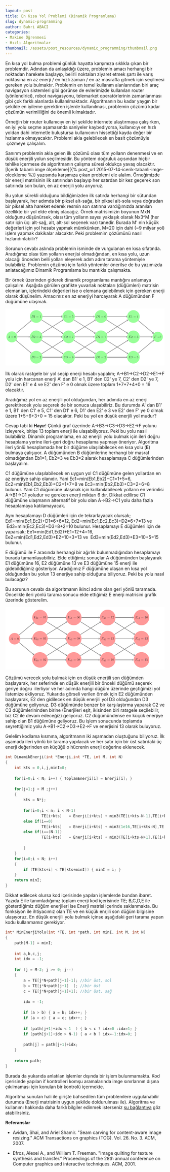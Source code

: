 ```yaml
---
layout: post
title: En Kısa Yol Problemi (Dinamik Programlama)
slug: dynamic-programming
author: Bahri ABACI
categories:
- Makine Öğrenmesi
- Hızlı Algoritmalar
thumbnail: /assets/post_resources/dynamic_programming/thumbnail.png
---
```


En kısa yol bulma problemi günlük hayatta karşımıza sıklıkla çıkan bir
problemdir. Adından da anlaşıldığı üzere, problemin amacı herhangi bir
noktadan harekete başlayıp, belirli noktaları ziyaret etmek şartı ile
varış noktasına en az enerji / en hızlı zaman / en az masrafla gitmek
için seçilmesi gereken yolu bulmaktır. Problemin en temel kullanım
alanlarından biri araç navigasyon sistemleri gibi görünse de evlerimizde
kullanılan router (yönlendirici), robot navigasyonu, telemarket
operatörlerinin zamanlanması gibi çok farklı alanlarda kullanılmaktadır.
Algoritmanın bu kadar yaygın bir şekilde en iyileme gerektiren işlerde
kullanılması, problemin çözümü kadar çözümün verimliliğini de önemli
kılmaktadır.  
  
<!--more-->

Örneğin bir router kullanıcıyı en iyi şekilde internete ulaştırmaya
çalışırken, en iyi yolu seçme aşamasında saniyeler kaybediyorsa,
kullanıcıyı en hızlı yoldan dahi internetle buluştursa kullanıcının
hissettiği kayda değer bir hızlanma olmayacaktır. Problemi akla
gelebilecek en basit çözümüyle  çözmeye çalışalım.  
  
Sanırım problemin akla gelen ilk çözümü olası tüm yolların denenmesi ve
en düşük enerjili yolun seçilmesidir. Bu yöntem doğruluk açısından
hiçbir tehlike içermese de algoritmanın çalışma süresi oldukça yavaş
olacaktır. [İçerik tabanlı imge ölçekleme]({% post_url 2015-07-14-icerik-tabanli-imge-olcekleme %})
yazısında karşımıza çıkan problemi ele alalım. Örneğimizde bir enerji
matrisinin ilk satırından başlayıp her satırdan bir kez geçerek son
satırında son bulan, en az enerjili yolu arıyoruz.  
  
Bu yolun sürekli olduğunu bildiğimizden ilk satırda herhangi bir
sütundan başlayarak, her adımda bir piksel alt-sağa, bir piksel alt-sola
veya doğrudan bir piksel alta hareket ederek resmin son satırına
vardığımızda aranılan özellikte bir yol elde etmiş olacağız. Örnek
matrisimizin boyunun MxN olduğunu düşünürsek, olası tüm yolların sayısı
yaklaşık olarak Nx3^M (her satır için üç: alt-sağ, alt, alt-sol seçenek
var) tanedir. Burada M' nin küçük değerleri için yol hesabı yapmak
mümkünken, M=20 için dahi (~9 milyar yol) işlem yapmak dakikalar
alacaktır. Peki problemim çözümünü nasıl hızlandırılabilir?  
  
Sorunun cevabı aslında problemin isminde de vurgulanan en kısa
sıfatında. Aradığımız olası tüm yolların enerjisi olmadığından, en kısa
yolu, uzun olacağı önceden belli yolları eleyerek adım adım tarama
yöntemiyle bulabiliriz. Problemin çözümü için farklı yöntemler önerilse
de bu yazımızda anlatacağımız Dinamik Programlama bu mantıkla
çalışmakta.  
  
Bir örnek üzerinden giderek dinamik programlama mantığını anlamaya
çalışalım. Aşağıda görülen grafikte yuvarlak noktaları (düğümleri)
matrisin elemanları, içlerindeki değerleri ise o elemana gelebilmek için
gereken enerji olarak düşünelim. Amacımız en az enerjiyi harcayarak A
düğümünden F düğümüne ulaşmak.

![En Kısa Yol Problemi][graph]  

İlk olarak rastgele bir yol seçip enerji hesabı yapalım;
A->B1->C2->D2->E1->F yolu için harcanan enerji A' dan B1'
e 1, B1' den C2' ye 7, C2' den D2' ye 7, D2' den E1' e 4 ve E2' den F' e
0 olmak üzere toplam 1+7+7+4+0 = 19 olacaktır.

Aradığımız yol en az enerjili yol olduğundan, her adımda en az enerji
gerektirecek yolu seçerek de bir sonuca ulaşabiliriz. Bu durumda A' dan
B1' e 1, B1' den C1' e 5, C1' den D1' e 6, D1' den E2' e 3 ve E2' den F'
ye 0 olmak üzere 1+5+6+3+0 = 15 olacaktır. Peki bu yol en düşük enerjili
yol mudur?


Cevap tabi ki **Hayır**! Çünkü graf üzerinde
A->B3->C3->D3->E2->F yolunu izleyerek, bitişe 13 toplam
enerji ile ulaşabiliyoruz. Peki bu yolu nasıl bulabiliriz. Dinamik
programlama, en az enerjili yolu bulmak için ileri doğru hesaplama
yerine ileri-geri doğru hesaplama yapmayı öneriyor. Algoritma ileri
yönlü hesaplamada her bir düğüme ulaşılabilecek en kısa yolu (**E**)
bulmaya çalışıyor. A düğümünden B düğümlerine herhangi bir masraf
olmadığından Eb1=1, Eb2=3 ve Eb3=2 alarak hesaplamaya C düğümlerinden
başlayalım.  
  
C1 düğümüne ulaşılabilecek en uygun yol C1 düğümüne gelen yollardan en
az enerjiye sahip olanıdır. Yani Ec1=min(Eb1,Eb2)+C1=1+5=6,
Ec2=min(Eb1,Eb2,Eb3)+C2=1+7=8 ve Ec3=min(Eb2,Eb3)+C3=2+6=8 bulunur. Yani
C1 düğümüne ulaşmak için kullanılabilecek yolların en verimlisi
A->B1->C1 yoludur ve gereken enerji miktarı 6 dır. Dikkat edilirse
C1 düğümüne ulaşmanın alternatif bir yolu olan A->B2->C1 yolu daha
fazla hesaplamaya katılamayacak.  
  
Aynı hesaplamayı D düğümleri için de tekrarlayacak olursak;
Ed1=min(Ec1,Ec2)+D1=6+6=12, Ed2=min(Ec1,Ec2,Ec3)+D2=6+7=13 ve
 Ed3=min(Ec2,Ec3)+D3=8+2=10 bulunur. Hesaplamayı E düğümleri için de
yaparsak; Ee1=min(Ed1,Ed2)+E1=12+4=16,
Ee2=min(Ed1,Ed2,Ed3)+E2=10+3=13 ve  Ed3=min(Ed2,Ed3)+E3=10+5=15
bulunur.  
  
E düğümü ile F arasında herhangi bir ağırlık bulunmadığından hesaplamayı
burada tamamlayabiliriz. Elde ettiğimiz sonuçlar A düğümünden başlayarak
E1 düğümüne 16, E2 düğümüne 13 ve E3 düğümüne 15 enerji ile
gidebildiğimiz gösteriyor. Aradığımız F düğümüne ulaşan en kısa yol
olduğundan bu yolun 13 enerjiye sahip olduğunu biliyoruz. Peki bu yolu
nasıl bulacağız?  
  
Bu sorunun cevabı da algoritmanın ikinci adımı olan geri yönlü taramada.
Öncelikle ileri yönlü tarama sonucu elde ettiğimiz E enerji matrisini
grafik üzerinde gösterelim.  
  
![En Kısa Yol Problemi][graph_shortest_path]  

Çözümü verecek yolu bulmak için en düşük enerjili son düğümden
başlayarak, her seferinde en düşük enerjili bir önceki düğümü seçerek
geriye doğru  ilerliyor ve her adımda hangi düğüm üzerinde geçtiğimizi
yol listemize ekliyoruz. Yukarıda görseli verilen örnek için E2
düğümünden başlayarak, E2 den gidilecek en düşük enerjili yol D3
olduğundan D3 düğümüne geliyoruz. D3 düğümünde benzer bir karşılaştırma
yaparak C2 ve C3 düğümlerininden birine (Enerjileri eşit, ikisinden biri
ratsgele seçilebilir, biz C2 ile devam edeceğiz) geliyoruz. C2
düğümündense en küçük enerjiye sahip olan B1 düğümüne geliyoruz. Bu
işlem sonucunda toplamda seyrettiğimiz yolu
A->B1->C2->D3->E2->F ve enerjisini 13 olarak buluyoruz.

  
Gelelim kodlama kısmına, algoritmanın iki aşamadan oluştuğunu biliyoruz.
İlk aşamada ileri yönlü bir tarama yapılacak ve her satır için bir üst
satırdaki üç enerji değerinden en küçüğü o hücrenin enerji değerine
eklenecek.  

```c
int DinamikEnerji(int *Enerji,int *TE, int M, int N) 
{
    int kts = 0,i,j,minI=0;

    for(i=0;i < N; i++) { ToplamEnerji[i] = Enerji[i]; }

    for(j=1;j < M ;j++) 
    {
        kts = N*j;

        for(i=0;i < n; i < N-1)
                TE[i+kts]   = Enerji[i+kts] + min3(TE[i+kts-N-1],TE[i+kts-N],TE[i+kts-N+1]);
        else if(i==0)
                TE[i+kts]   = Enerji[i+kts] + min3(1e16,TE[i+kts-N],TE[i+kts-N+1]);
        else if(i==(N-1))
                TE[i+kts]   = Enerji[i+kts] + min3(TE[i+kts-N+1],TE[i+kts-N],1e16);
                        
        }
    }
    for(i=0;i < N; i++) 
    {
        if (TE[kts+i] < TE[kts+minI]) { minI = i; }
    }
    return minI;
}
```
  
Dikkat edilecek olursa kod içerisinde yapılan işlemlerde bundan ibaret.
Yazıda E ile tanımladığımız toplam enerji kod içerisinde TE; B,C,D,E ile
gösterdiğimiz düğüm enerjileri ise Enerji matrisi içerinde saklanmakta.
Bu fonksiyon ile ihtiyacımız olan TE ve en küçük enrjili son düğüm
bilgisine ulaşıyoruz. En düşük enerjili yolu bulmak içinse aşağıdaki
geri tarama yapan kodu kullanmamız gerekiyor.  

```c
int* MinEnerjiYolu(int *TE, int *path, int minI, int M, int N) 
{
    path[M-1] = minI;

    int a,b,c,j;
    int idx = -1;

    for (j = M-2; j >= 0; j--) 
    {
        a = TE[j*N+path[j+1]-1]; //bir üst, sol
        b = TE[j*N+path[j+1]  ]; //bir üst
        c = TE[j*N+path[j+1]+1]; //bir üst, sağ

        idx = -1;

        if (a > b) { a = b; idx++; }
        if (a > c) { a = c; idx++; }

        if (path[j+1]+idx < 1  ) { b < c ? idx=0 :idx=1; }
        if (path[j+1]+idx > N-1) { a < b ? idx=-1:idx=0; }

        path[j] = path[j+1]+idx;
    }

    return path;
}
```
  
Burada da yukarıda anlatılan işlemler dışında bir işlem bulunmamakta.
Kod içerisinde yapılan if kontrolleri komşu aramalarında imge
sınırlarının dışına çıkılmaması için konulan bir kontrolü içermekte.  
  
Algoritma sunulan hali ile girişte bahsedilen tüm problemlere
uygulanabilir durumda (Enerji matrisinin uygun şekilde doldurulması
ile). Algoritma ve kullanımı hakkında daha farklı bilgiler edinmek
isterseniz [şu
bağlantıya](http://ismailari.com/blog/dinamik-programlamaya-giris/) göz
atabilirsiniz.

**Referanslar**
* Avidan, Shai, and Ariel Shamir. "Seam carving for content-aware image resizing." ACM Transactions on graphics (TOG). Vol. 26. No. 3. ACM, 2007.

* Efros, Alexei A., and William T. Freeman. "Image quilting for texture synthesis and transfer." Proceedings of the 28th annual conference on Computer graphics and interactive techniques. ACM, 2001.

[RESOURCES]: # (List of the resources used by the blog post)
[graph]: /assets/post_resources/dynamic_programming/graf.png
[graph_shortest_path]: /assets/post_resources/dynamic_programming/graf_kisa_yol.png
[integral_image_sample2]: /assets/post_resources/dynamic_programming/istanbul_bogazi.png
